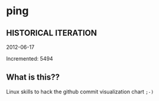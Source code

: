 # ping

## HISTORICAL ITERATION
2012-06-17

Incremented: 5494

## What is this?? 
Linux skills to hack the github commit visualization chart `;-)`
